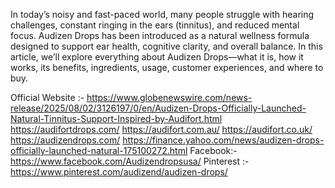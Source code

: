 In today’s noisy and fast-paced world, many people struggle with hearing challenges, constant ringing in the ears (tinnitus), and reduced mental focus. Audizen Drops has been introduced as a natural wellness formula designed to support ear health, cognitive clarity, and overall balance. In this article, we’ll explore everything about Audizen Drops—what it is, how it works, its benefits, ingredients, usage, customer experiences, and where to buy.

Official Website :- https://www.globenewswire.com/news-release/2025/08/02/3126197/0/en/Audizen-Drops-Officially-Launched-Natural-Tinnitus-Support-Inspired-by-Audifort.html
https://audifortdrops.com/
https://audifort.com.au/
https://audifort.co.uk/
https://audizendrops.com/
https://finance.yahoo.com/news/audizen-drops-officially-launched-natural-175100272.html
Facebook:-  https://www.facebook.com/Audizendropsusa/
Pinterest :- https://www.pinterest.com/audizend/audizen-drops/
